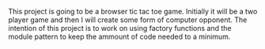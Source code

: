This project is going to be a browser tic tac toe game. Initially it will be a two player game and then I will create some form of computer opponent. The intention of this project is to work on using factory functions and the module pattern to keep the ammount of code needed to a minimum.
